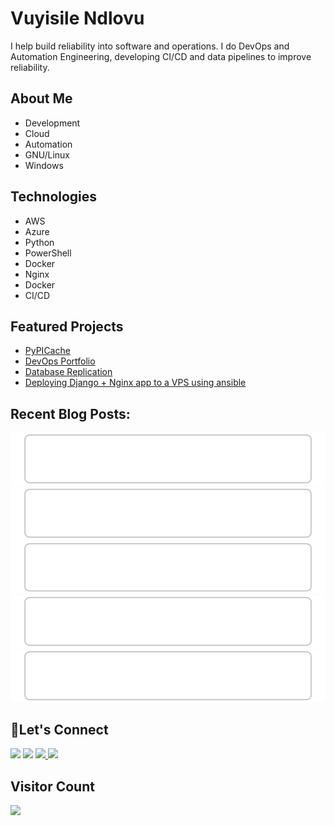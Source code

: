 # Vuyisile Ndlovu

I help build reliability into software and operations. I do DevOps and Automation Engineering, developing CI/CD and data pipelines to improve reliability.

## About Me

- Development
- Cloud
- Automation
- GNU/Linux
- Windows

## Technologies

- AWS
- Azure
- Python
- PowerShell
- Docker
- Nginx
- Docker
- CI/CD

## Featured Projects

- [PyPICache](https://terrameijar.github.io/PyPICache/)
- [DevOps Portfolio](https://github.com/terrameijar/DevOps-Snippets/)
- [Database Replication](https://vuyisile.com/high-availability-in-postgresql-replication-with-docker/)
- [Deploying Django + Nginx app to a VPS using ansible](https://vuyisile.com/deploying-a-django-nginx-application-to-a-vps-with-ansible/)

## Recent Blog Posts:
<!-- blog-post-list:start -->
[![Bulawayo Python January 2024 Meetup](https://raw.githubusercontent.com/terrameijar/terrameijar/main/blog-post-list-output/Vuyisile's_Blog/Bulawayo_Python_January_2024_Meetup.svg)](https://vuyisile.com/bulawayo-python-january-2024-meetup/)
[![High Availability in PostgreSQL: Replication with Docker](https://raw.githubusercontent.com/terrameijar/terrameijar/main/blog-post-list-output/Vuyisile's_Blog/High_Availability_in_PostgreSQL__Replication_with_Docker.svg)](https://vuyisile.com/high-availability-in-postgresql-replication-with-docker/)
[![Clean Code Chapter 4 Summary: Comments](https://raw.githubusercontent.com/terrameijar/terrameijar/main/blog-post-list-output/Vuyisile's_Blog/Clean_Code_Chapter_4_Summary__Comments.svg)](https://vuyisile.com/clean-code-chapter-4-summary-comments/)
[![How to setup a static website with SSL/TLS, using Amazon S3 and CloudFront](https://raw.githubusercontent.com/terrameijar/terrameijar/main/blog-post-list-output/Vuyisile's_Blog/How_to_setup_a_static_website_with_SSL_TLS__using_Amazon_S3_and_CloudFront.svg)](https://vuyisile.com/how-to-setup-a-static-website-with-ssl-tls-using-amazon-s3-and-cloudfront/)
[![Ways to free up disk space on Ubuntu Linux Servers](https://raw.githubusercontent.com/terrameijar/terrameijar/main/blog-post-list-output/Vuyisile's_Blog/Ways_to_free_up_disk_space_on_Ubuntu_Linux_Servers.svg)](https://vuyisile.com/ways-to-free-up-disk-space-on-ubuntu-linux-servers/)


<!-- blog-post-list:end -->

## 🤝Let's Connect
<p>
  <a href="https://twitter.com/terrameijar"><img src="https://img.shields.io/badge/twitter-%231DA1F2.svg?&style=for-the-badge&logo=twitter&logoColor=white" height=25></a> 
  <a href="https://dev.to/vndlovu"><img src="https://img.shields.io/badge/dev.to-0A0A0A?style=for-the-badge&logo=devdotto&logoColor=white" height=25></a> 
  <a href="https://www.linkedin.com/in/vuyisile-ndlovu-080b3891/"><img src="https://img.shields.io/badge/linkedin-%230077B5.svg?&style=for-the-badge&logo=linkedin&logoColor=white" height=25> </a>
  <a href="mailto:vuyisilendlovu@gmail.com"><img src="https://img.shields.io/badge/gmail-%EA4225.svg?&style=for-the-badge&logo=gmail&logoColor=red" height=25></a>
</p>


## Visitor Count

![](https://komarev.com/ghpvc/?username=terrameijar)

